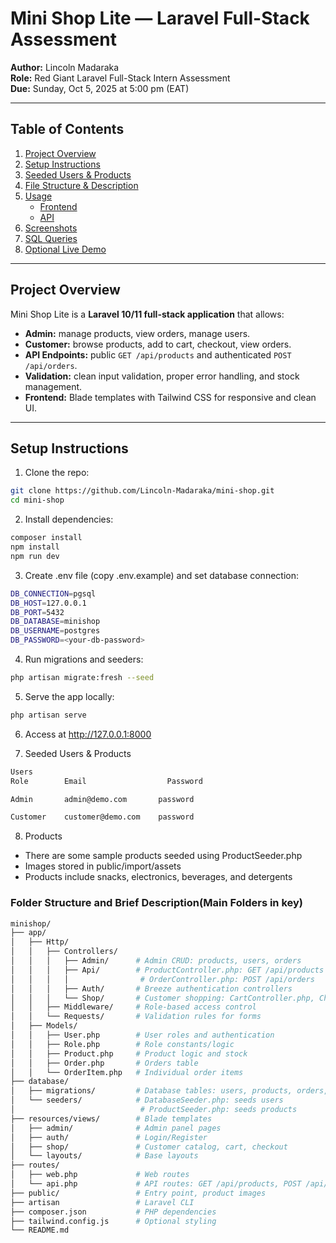 # Mini Shop Lite — Laravel Full-Stack Assessment

**Author:** Lincoln Madaraka  
**Role:** Red Giant Laravel Full-Stack Intern Assessment  
**Due:** Sunday, Oct 5, 2025 at 5:00 pm (EAT)

---

## Table of Contents
1. [Project Overview](#project-overview)
2. [Setup Instructions](#setup-instructions)
3. [Seeded Users & Products](#seeded-users--products)
4. [File Structure & Description](#file-structure--description)
5. [Usage](#usage)
   - [Frontend](#frontend)
   - [API](#api)
6. [Screenshots](#screenshots)
7. [SQL Queries](#sql-queries)
8. [Optional Live Demo](#optional-live-demo)

---

## Project Overview

Mini Shop Lite is a **Laravel 10/11 full-stack application** that allows:

- **Admin:** manage products, view orders, manage users.  
- **Customer:** browse products, add to cart, checkout, view orders.  
- **API Endpoints:** public `GET /api/products` and authenticated `POST /api/orders`.  
- **Validation:** clean input validation, proper error handling, and stock management.  
- **Frontend:** Blade templates with Tailwind CSS for responsive and clean UI.  

---

## Setup Instructions

1. Clone the repo:

```bash
git clone https://github.com/Lincoln-Madaraka/mini-shop.git
cd mini-shop
```
2. Install dependencies:
```bash
composer install
npm install
npm run dev
```
3. Create .env file (copy .env.example) and set database connection:
```bash
DB_CONNECTION=pgsql
DB_HOST=127.0.0.1
DB_PORT=5432
DB_DATABASE=minishop
DB_USERNAME=postgres
DB_PASSWORD=<your-db-password>
```

4. Run migrations and seeders:
```bash
php artisan migrate:fresh --seed
```
5. Serve the app locally:
```bash
php artisan serve
```
6. Access at http://127.0.0.1:8000

7. Seeded Users & Products
```bash
Users
Role	    Email	               Password

Admin	    admin@demo.com       password

Customer	customer@demo.com    password
```
8. Products
- There are some sample products seeded using ProductSeeder.php
- Images stored in public/import/assets
- Products include snacks, electronics, beverages, and detergents

### Folder Structure and Brief Description(Main Folders in key)
```bash
minishop/
├── app/
│   ├── Http/
│   │   ├── Controllers/
│   │   │   ├── Admin/      # Admin CRUD: products, users, orders
│   │   │   ├── Api/        # ProductController.php: GET /api/products
│   │   │   │                # OrderController.php: POST /api/orders
│   │   │   ├── Auth/       # Breeze authentication controllers
│   │   │   └── Shop/       # Customer shopping: CartController.php, CheckoutController.php, OrderController.php, ProductController.php
│   │   ├── Middleware/     # Role-based access control
│   │   └── Requests/       # Validation rules for forms
│   ├── Models/
│   │   ├── User.php        # User roles and authentication
│   │   ├── Role.php        # Role constants/logic
│   │   ├── Product.php     # Product logic and stock
│   │   ├── Order.php       # Orders table
│   │   └── OrderItem.php   # Individual order items
├── database/
│   ├── migrations/         # Database tables: users, products, orders, order_items
│   └── seeders/            # DatabaseSeeder.php: seeds users
│                            # ProductSeeder.php: seeds products
├── resources/views/        # Blade templates
│   ├── admin/              # Admin panel pages
│   ├── auth/               # Login/Register
│   ├── shop/               # Customer catalog, cart, checkout
│   └── layouts/            # Base layouts
├── routes/
│   ├── web.php             # Web routes
│   └── api.php             # API routes: GET /api/products, POST /api/orders
├── public/                 # Entry point, product images
├── artisan                 # Laravel CLI
├── composer.json           # PHP dependencies
├── tailwind.config.js      # Optional styling
└── README.md
```